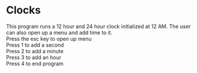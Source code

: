 # Clocks
This program runs a 12 hour and 24 hour clock initialized at 12 AM. The user can also open up a menu and add time to it.<br/>
Press the esc key to open up menu <br/>
Press 1 to add a second<br/>
Press 2 to add a minute<br/>
Press 3 to add an hour<br/>
Press 4 to end program<br/>
